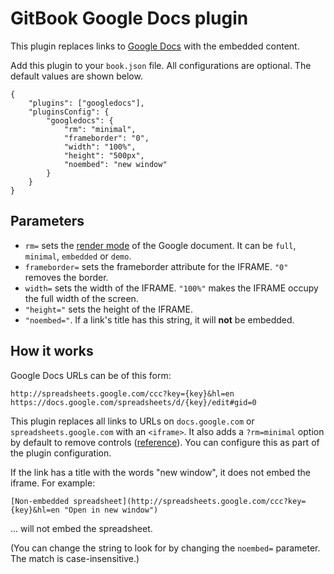 # GitBook Google Docs plugin

This plugin replaces links to [Google Docs](https://docs.google.com/) with the embedded content.

Add this plugin to your `book.json` file. All configurations are optional. The default values are shown below.

    {
        "plugins": ["googledocs"],
        "pluginsConfig": {
            "googledocs": {
                "rm": "minimal",
                "frameborder": "0",
                "width": "100%",
                "height": "500px",
                "noembed": "new window"
            }
        }
    }

## Parameters

- `rm=` sets the [render mode](http://stackoverflow.com/a/33693135/100904) of the Google document. It can be `full`, `minimal`, `embedded` or `demo`.
- `frameborder=` sets the frameborder attribute for the IFRAME. `"0"` removes the border.
- `width=` sets the width of the IFRAME. `"100%"` makes the IFRAME occupy the full width of the screen.
- `"height="` sets the height of the IFRAME.
- `"noembed="`. If a link's title has this string, it will **not** be embedded.

## How it works

Google Docs URLs can be of this form:

    http://spreadsheets.google.com/ccc?key={key}&hl=en
    https://docs.google.com/spreadsheets/d/{key}/edit#gid=0

This plugin replaces all links to URLs on `docs.google.com` or `spreadsheets.google.com` with an `<iframe>`. It also adds a `?rm=minimal` option by default to remove controls ([reference](http://stackoverflow.com/a/33693135/100904)). You can configure this as part of the plugin configuration.

If the link has a title with the words "new window", it does not embed the iframe. For example:

    [Non-embedded spreadsheet](http://spreadsheets.google.com/ccc?key={key}&hl=en "Open in new window")

... will not embed the spreadsheet.

(You can change the string to look for by changing the `noembed=` parameter. The match is case-insensitive.)
